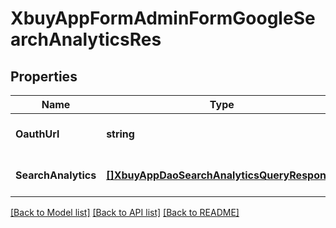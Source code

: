 # XbuyAppFormAdminFormGoogleSearchAnalyticsRes

## Properties
Name | Type | Description | Notes
------------ | ------------- | ------------- | -------------
**OauthUrl** | **string** |  | [optional] [default to null]
**SearchAnalytics** | [**[]XbuyAppDaoSearchAnalyticsQueryResponse**](xbuy.app.dao.SearchAnalyticsQueryResponse.md) |  | [optional] [default to null]

[[Back to Model list]](../README.md#documentation-for-models) [[Back to API list]](../README.md#documentation-for-api-endpoints) [[Back to README]](../README.md)

